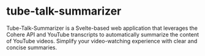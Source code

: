 # tube-talk-summarizer

Tube-Talk-Summarizer is a Svelte-based web application that leverages the Cohere API and YouTube transcripts to automatically summarize the content of YouTube videos. Simplify your video-watching experience with clear and concise summaries.
